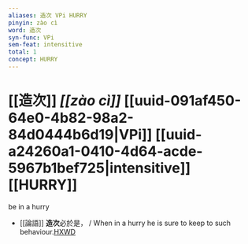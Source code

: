 ```yaml
---
aliases: 造次 VPi HURRY
pinyin: zào cì
word: 造次
syn-func: VPi
sem-feat: intensitive
total: 1
concept: HURRY 
---
```

# [[造次]] *[[zào cì]]*  [[uuid-091af450-64e0-4b82-98a2-84d0444b6d19|VPi]] [[uuid-a24260a1-0410-4d64-acde-5967b1bef725|intensitive]] [[HURRY]]
be in a hurry
 - [[論語]] **造次**必於是， / When in a hurry he is sure to keep to such behaviour.[HXWD](https://hxwd.org/textview.html?location=KR1h0004_tls_004-5a.14)